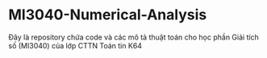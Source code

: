 # MI3040-Numerical-Analysis
Đây là repository chứa code và các mô tả thuật toán cho học phần Giải tích số (MI3040) của lớp CTTN Toán tin K64
